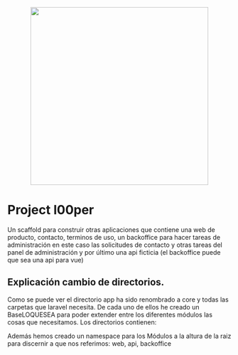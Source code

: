 <p align="center"><a href="https://laravel.com" target="_blank"><img src="https://raw.githubusercontent.com/laravel/art/master/logo-lockup/5%20SVG/2%20CMYK/1%20Full%20Color/laravel-logolockup-cmyk-red.svg" width="400"></a></p>

# Project l00per 

Un scaffold para construir otras aplicaciones que contiene una web de producto, contacto, terminos de uso, un backoffice para hacer tareas de administración en este caso las solicitudes de contacto y otras tareas del panel de administración y por último una api ficticia (el backoffice puede que sea una api para vue)

## Explicación cambio de directorios.

Como se puede ver el directorio app ha sido renombrado a core y  todas las carpetas que laravel necesita. De cada uno de ellos he creado un BaseLOQUESEA para poder extender entre los diferentes módulos las cosas que necesitamos. Los directorios contienen:



Además hemos creado un namespace para los Módulos a la altura de la raiz para discernir a que nos referimos: web, api, backoffice 
